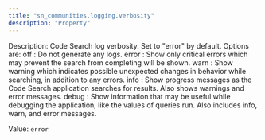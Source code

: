 ```yaml
---
title: "sn_communities.logging.verbosity"
description: "Property"
---
```


Description: Code Search log verbosity. Set to "error" by default. Options are:
off : Do not generate any logs.
error : Show only critical errors which may prevent the search from completing will be shown.
warn : Show warning which indicates possible unexpected changes in behavior while searching, in addition to any errors.
info : Show progress messages as the Code Search application searches for results. Also shows warnings and error messages.
debug : Show information that may be useful while debugging the application, like the values of queries run. Also includes info, warn, and error messages.

Value: `error`